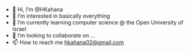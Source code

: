 - 👋 Hi, I’m @HKahana
- 👀 I’m interested in basically everything
- 🌱 I’m currently learning computer science @ the Open University of Israel
- 💞️ I’m looking to collaborate on ...
- 📫 How to reach me hkahana02@gmail.com

<!---
HKahana/HKahana is a ✨ special ✨ repository because its `README.md` (this file) appears on your GitHub profile.
You can click the Preview link to take a look at your changes.
--->
